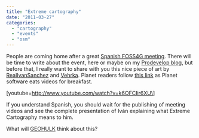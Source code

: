 ```yaml
---
title: "Extreme cartography"
date: "2011-03-27"
categories: 
  - "cartography"
  - "events"
  - "osm"
---
```


People are coming home after a great [Spanish FOSS4G meeting](http://www.sigte.udg.edu/jornadassiglibre/). There will be time to write about the event, here or maybe on my [Prodevelop blog](http://www.prodevelop.es/es/blog/jsanz), but before that, I really want to share with you this nice piece of art by [RealIvanSanchez](http://twitter.com/RealIvanSanchez) and [Vehrka](http://twitter.com/Vehrka). Planet readers follow [this link](http://www.youtube.com/watch?v=k6OFCIir6XU) as Planet software eats videos for breakfast.

\[youtube=http://www.youtube.com/watch?v=k6OFCIir6XU\]

If you understand Spanish, you should wait for the publishing of meeting videos and see the complete presentation of Iván explaining what Extreme Cartography means to him.

What will [GEOHULK](http://twitter.com/HULKGEO) think about this?
